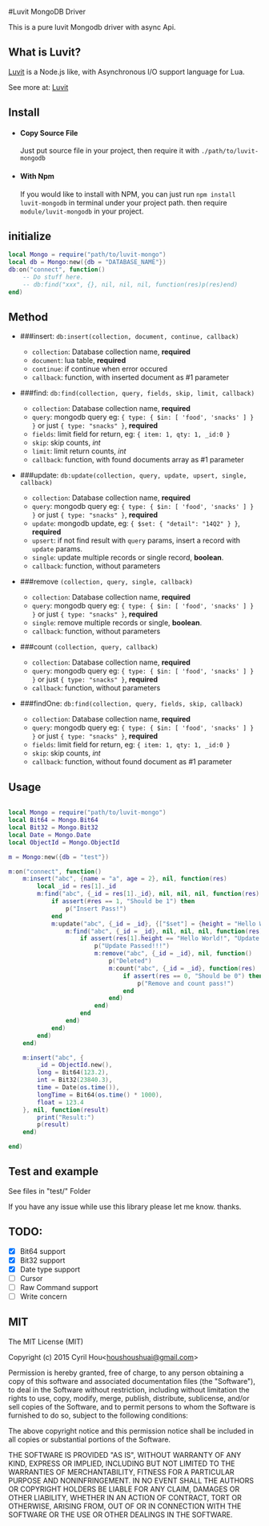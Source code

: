 #Luvit MongoDB Driver

This is a pure luvit Mongodb driver with async Api. 

## What is Luvit?
[Luvit](https://luvit.io) is a Node.js like, with Asynchronous I/O support language for Lua.

See more at: [Luvit](https://luvit.io/docs.html)

## Install
- #### Copy Source File
	Just put source file in your project, then require it with `./path/to/luvit-mongodb`
    
- #### With Npm
	If you would like to install with NPM, you can just run `npm install luvit-mongodb` in terminal under your project path. then require `module/luvit-mongodb` in your project. 

## initialize

```lua
local Mongo = require("path/to/luvit-mongo")
local db = Mongo:new({db = "DATABASE_NAME"})
db:on("connect", function()
	-- Do stuff here.
    -- db:find("xxx", {}, nil, nil, nil, function(res)p(res)end)
end)
```

## Method

- ###insert:
	`db:insert(collection, document, continue, callback)`
	- `collection`: Database collection name, **required**
	- `document`: lua table, **required**
    - `continue`: if continue when error occured
    - `callback`: function, with inserted document as #1 parameter
    
- ###find:
	`db:find(collection, query, fields, skip, limit, callback)`
    - `collection`: Database collection name, **required**
    - `query`: mongodb query eg: `{ type: { $in: [ 'food', 'snacks' ] } }` or just `{ type: "snacks" }`, **required**
    - `fields`: limit field for return, eg: `{ item: 1, qty: 1, _id:0 }` 
    - `skip`: skip counts, *int*
    - `limit`: limit return counts, *int*
    - `callback`: function, with found documents array as #1 parameter

- ###update: 
	`db:update(collection, query, update, upsert, single, callback)`
	- `collection`: Database collection name, **required**
    - `query`: mongodb query eg: `{ type: { $in: [ 'food', 'snacks' ] } }` or just `{ type: "snacks" }`, **required**
    - `update`: mongodb update, eg: `{ $set: { "detail": "14Q2" } }`, **required**
    - `upsert`: if not find result with `query` params, insert a record with `update` params.
    - `single`: update multiple records or single record, **boolean**.
    - `callback`: function, without parameters
    
- ###remove 
	`(collection, query, single, callback)`
	- `collection`: Database collection name, **required**
    - `query`: mongodb query eg: `{ type: { $in: [ 'food', 'snacks' ] } }` or just `{ type: "snacks" }`, **required**
    - `single`: remove multiple records or single, **boolean**.
	- `callback`: function, without parameters

- ###count
	`(collection, query, callback)`
	- `collection`: Database collection name, **required**
    - `query`: mongodb query eg: `{ type: { $in: [ 'food', 'snacks' ] } }` or just `{ type: "snacks" }`, **required**
	- `callback`: function, without parameters
    
- ###findOne:
	`db:find(collection, query, fields, skip, callback)`
    - `collection`: Database collection name, **required**
    - `query`: mongodb query eg: `{ type: { $in: [ 'food', 'snacks' ] } }` or just `{ type: "snacks" }`, **required**
    - `fields`: limit field for return, eg: `{ item: 1, qty: 1, _id:0 }` 
    - `skip`: skip counts, *int*
    - `callback`: function, without found document as #1 parameter
    
## Usage
```lua

local Mongo = require("path/to/luvit-mongo")
local Bit64 = Mongo.Bit64
local Bit32 = Mongo.Bit32
local Date = Mongo.Date
local ObjectId = Mongo.ObjectId

m = Mongo:new({db = "test"})

m:on("connect", function()
    m:insert("abc", {name = "a", age = 2}, nil, function(res)
        local _id = res[1]._id
        m:find("abc", {_id = res[1]._id}, nil, nil, nil, function(res)
            if assert(#res == 1, "Should be 1") then
                p("Insert Pass!")
            end
            m:update("abc", {_id = _id}, {["$set"] = {height = "Hello World!"}}, true, nil,function()
                m:find("abc", {_id = _id}, nil, nil, nil, function(res)
                    if assert(res[1].height == "Hello World!", "Update faied") then
                        p("Update Passed!!!")
                        m:remove("abc", {_id = _id}, nil, function()
                            p("Deleted")
                            m:count("abc", {_id = _id}, function(res)
                                if assert(res == 0, "Should be 0") then
                                    p("Remove and count pass!")
                                end
                            end)
                        end)
                    end
                end)
            end)
        end)
    end)

    m:insert("abc", {
        _id = ObjectId.new(),
        long = Bit64(123.2),
        int = Bit32(23840.3),
        time = Date(os.time()),
        longTime = Bit64(os.time() * 1000),
        float = 123.4
    }, nil, function(result)
        print("Result:")
        p(result)
    end)

end)


```

## Test and example
See files in "test/" Folder

If you have any issue while use this library please let me know. thanks.

## TODO:
- [x] Bit64 support
- [x] Bit32 support
- [x] Date type support
- [ ] Cursor
- [ ] Raw Command support
- [ ] Write concern

## MIT
The MIT License (MIT)

Copyright (c) 2015 Cyril Hou&lt;houshoushuai@gmail.com&gt;

Permission is hereby granted, free of charge, to any person obtaining a copy
of this software and associated documentation files (the "Software"), to deal
in the Software without restriction, including without limitation the rights
to use, copy, modify, merge, publish, distribute, sublicense, and/or sell
copies of the Software, and to permit persons to whom the Software is
furnished to do so, subject to the following conditions:

The above copyright notice and this permission notice shall be included in all
copies or substantial portions of the Software.

THE SOFTWARE IS PROVIDED "AS IS", WITHOUT WARRANTY OF ANY KIND, EXPRESS OR
IMPLIED, INCLUDING BUT NOT LIMITED TO THE WARRANTIES OF MERCHANTABILITY,
FITNESS FOR A PARTICULAR PURPOSE AND NONINFRINGEMENT. IN NO EVENT SHALL THE
AUTHORS OR COPYRIGHT HOLDERS BE LIABLE FOR ANY CLAIM, DAMAGES OR OTHER
LIABILITY, WHETHER IN AN ACTION OF CONTRACT, TORT OR OTHERWISE, ARISING FROM,
OUT OF OR IN CONNECTION WITH THE SOFTWARE OR THE USE OR OTHER DEALINGS IN THE
SOFTWARE.

